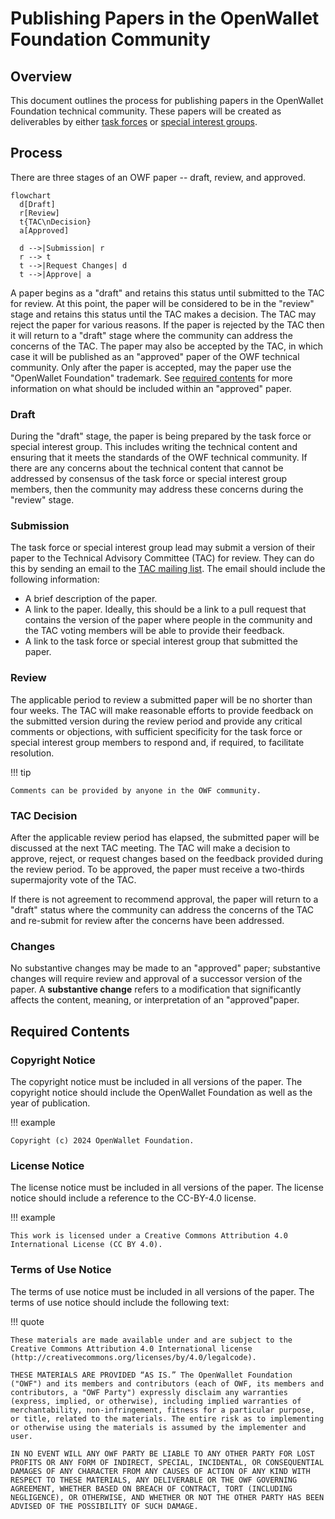 # Publishing Papers in the OpenWallet Foundation Community

## Overview

This document outlines the process for publishing papers in the OpenWallet Foundation technical community. These papers will be created as deliverables by either [task forces](./task-force-process.md) or [special interest groups](./special-interest-group-process.md).

## Process

There are three stages of an OWF paper -- draft, review, and approved.

```mermaid
flowchart
  d[Draft]
  r[Review]
  t{TAC\nDecision}
  a[Approved]

  d -->|Submission| r
  r --> t
  t -->|Request Changes| d
  t -->|Approve| a
```

A paper begins as a "draft" and retains this status until submitted to the TAC for review. At this point, the paper will be considered to be in the "review" stage and retains this status until the TAC makes a decision. The TAC may reject the paper for various reasons. If the paper is rejected by the TAC then it will return to a "draft" stage where the community can address the concerns of the TAC. The paper may also be accepted by the TAC, in which case it will be published as an "approved" paper of the OWF technical community. Only after the paper is accepted, may the paper use the "OpenWallet Foundation" trademark. See [required contents](#required-contents) for more information on what should be included within an "approved" paper.

### Draft

During the "draft" stage, the paper is being prepared by the task force or special interest group. This includes writing the technical content and ensuring that it meets the standards of the OWF technical community. If there are any concerns about the technical content that cannot be addressed by consensus of the task force or special interest group members, then the community may address these concerns during the "review" stage.

### Submission

The task force or special interest group lead may submit a version of their paper to the Technical Advisory Committee (TAC) for review. They can do this by sending an email to the [TAC mailing list](mailto:tac@lists.openwallet.foundation). The email should include the following information:

- A brief description of the paper.
- A link to the paper. Ideally, this should be a link to a pull request that contains the version of the paper where people in the community and the TAC voting members will be able to provide their feedback.
- A link to the task force or special interest group that submitted the paper.

### Review

The applicable period to review a submitted paper will be no shorter than four weeks. The TAC will make reasonable efforts to provide feedback on the submitted version during the review period and provide any critical comments or objections, with sufficient specificity for the task force or special interest group members to respond and, if required, to facilitate resolution. 

!!! tip

    Comments can be provided by anyone in the OWF community.

### TAC Decision

After the applicable review period has elapsed, the submitted paper will be discussed at the next TAC meeting. The TAC will make a decision to approve, reject, or request changes based on the feedback provided during the review period. To be approved, the paper must receive a two-thirds supermajority vote of the TAC.

If there is not agreement to recommend approval, the paper will return to a "draft" status where the community can address the concerns of the TAC and re-submit for review after the concerns have been addressed.

### Changes

No substantive changes may be made to an "approved" paper; substantive changes will require review and approval of a successor version of the paper. A **substantive change** refers to a modification that significantly affects the content, meaning, or interpretation of an "approved"paper.

## Required Contents

### Copyright Notice

The copyright notice must be included in all versions of the paper. The copyright notice should include the OpenWallet Foundation as well as the year of publication.

!!! example

    Copyright (c) 2024 OpenWallet Foundation.

### License Notice

The license notice must be included in all versions of the paper. The license notice should include a reference to the CC-BY-4.0 license.

!!! example

    This work is licensed under a Creative Commons Attribution 4.0 International License (CC BY 4.0).

### Terms of Use Notice

The terms of use notice must be included in all versions of the paper. The terms of use notice should include the following text:

!!! quote

    These materials are made available under and are subject to the Creative Commons Attribution 4.0 International license (http://creativecommons.org/licenses/by/4.0/legalcode).

    THESE MATERIALS ARE PROVIDED “AS IS.” The OpenWallet Foundation ("OWF") and its members and contributors (each of OWF, its members and contributors, a "OWF Party") expressly disclaim any warranties (express, implied, or otherwise), including implied warranties of merchantability, non-infringement, fitness for a particular purpose, or title, related to the materials. The entire risk as to implementing or otherwise using the materials is assumed by the implementer and user. 

    IN NO EVENT WILL ANY OWF PARTY BE LIABLE TO ANY OTHER PARTY FOR LOST PROFITS OR ANY FORM OF INDIRECT, SPECIAL, INCIDENTAL, OR CONSEQUENTIAL DAMAGES OF ANY CHARACTER FROM ANY CAUSES OF ACTION OF ANY KIND WITH RESPECT TO THESE MATERIALS, ANY DELIVERABLE OR THE OWF GOVERNING AGREEMENT, WHETHER BASED ON BREACH OF CONTRACT, TORT (INCLUDING NEGLIGENCE), OR OTHERWISE, AND WHETHER OR NOT THE OTHER PARTY HAS BEEN ADVISED OF THE POSSIBILITY OF SUCH DAMAGE.